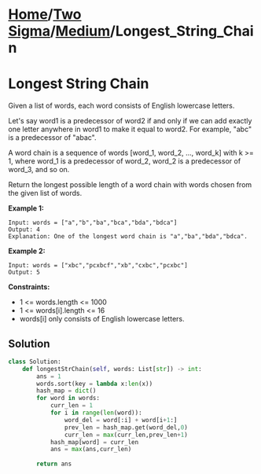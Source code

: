 # [Home](./../..)/[Two Sigma](./..)/[Medium](./)/Longest_String_Chain
<h1>Longest String Chain</h1>

<p>
Given a list of words, each word consists of English lowercase letters.

Let's say word1 is a predecessor of word2 if and only if we can add exactly one letter anywhere in word1 to make it equal to word2. For example, "abc" is a predecessor of "abac".

A word chain is a sequence of words [word_1, word_2, ..., word_k] with k >= 1, where word_1 is a predecessor of word_2, word_2 is a predecessor of word_3, and so on.

Return the longest possible length of a word chain with words chosen from the given list of words.

</p>

<b>Example 1:</b>

    Input: words = ["a","b","ba","bca","bda","bdca"]
    Output: 4
    Explanation: One of the longest word chain is "a","ba","bda","bdca".
    
<b>Example 2:</b>

    Input: words = ["xbc","pcxbcf","xb","cxbc","pcxbc"]
    Output: 5

<b>Constraints:</b>

- 1 <= words.length <= 1000
- 1 <= words[i].length <= 16
- words[i] only consists of English lowercase letters.

<h2>Solution</h2>

```python
class Solution:
    def longestStrChain(self, words: List[str]) -> int:
        ans = 1
        words.sort(key = lambda x:len(x))
        hash_map = dict()
        for word in words:
            curr_len = 1
            for i in range(len(word)):
                word_del = word[:i] + word[i+1:]
                prev_len = hash_map.get(word_del,0)
                curr_len = max(curr_len,prev_len+1)
            hash_map[word] = curr_len
            ans = max(ans,curr_len)
        
        return ans
```

